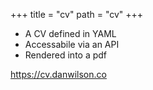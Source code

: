 +++
title = "cv"
path = "cv"
+++
* A CV defined in YAML
* Accessabile via an API
* Rendered into a pdf

https://cv.danwilson.co
